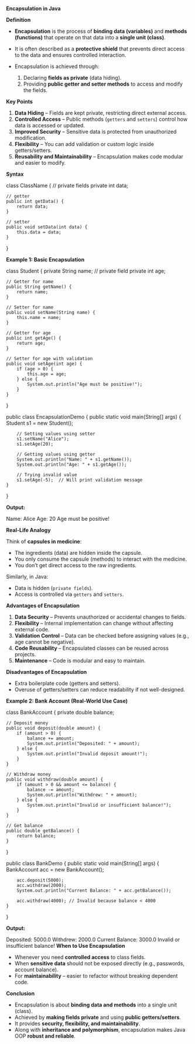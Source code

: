 

 **Encapsulation in Java**

 **Definition**

* **Encapsulation** is the process of **binding data (variables)** and **methods (functions)** that operate on that data into a **single unit (class)**.
* It is often described as a **protective shield** that prevents direct access to the data and ensures controlled interaction.
* Encapsulation is achieved through:

  1. Declaring **fields as private** (data hiding).
  2. Providing **public getter and setter methods** to access and modify the fields.


 **Key Points**

1. **Data Hiding** – Fields are kept private, restricting direct external access.
2. **Controlled Access** – Public methods (`getters` and `setters`) control how data is accessed or updated.
3. **Improved Security** – Sensitive data is protected from unauthorized modification.
4. **Flexibility** – You can add validation or custom logic inside getters/setters.
5. **Reusability and Maintainability** – Encapsulation makes code modular and easier to modify.

 **Syntax**

class ClassName {
    // private fields
    private int data;

    // getter
    public int getData() {
        return data;
    }

    // setter
    public void setData(int data) {
        this.data = data;
    }
}


 **Example 1: Basic Encapsulation**

class Student {
    private String name;  // private field
    private int age;

    // Getter for name
    public String getName() {
        return name;
    }

    // Setter for name
    public void setName(String name) {
        this.name = name;
    }

    // Getter for age
    public int getAge() {
        return age;
    }

    // Setter for age with validation
    public void setAge(int age) {
        if (age > 0) {
            this.age = age;
        } else {
            System.out.println("Age must be positive!");
        }
    }
}

public class EncapsulationDemo {
    public static void main(String[] args) {
        Student s1 = new Student();

        // Setting values using setter
        s1.setName("Alice");
        s1.setAge(20);

        // Getting values using getter
        System.out.println("Name: " + s1.getName());
        System.out.println("Age: " + s1.getAge());

        // Trying invalid value
        s1.setAge(-5);  // Will print validation message
    }
}


**Output:**


Name: Alice
Age: 20
Age must be positive!


 **Real-Life Analogy**

Think of **capsules in medicine**:

* The ingredients (data) are hidden inside the capsule.
* You only consume the capsule (methods) to interact with the medicine.
* You don’t get direct access to the raw ingredients.

Similarly, in Java:

* Data is hidden (`private fields`).
* Access is controlled via `getters` and `setters`.


**Advantages of Encapsulation**

1. **Data Security** – Prevents unauthorized or accidental changes to fields.
2. **Flexibility** – Internal implementation can change without affecting external code.
3. **Validation Control** – Data can be checked before assigning values (e.g., age cannot be negative).
4. **Code Reusability** – Encapsulated classes can be reused across projects.
5. **Maintenance** – Code is modular and easy to maintain.


 **Disadvantages of Encapsulation**

* Extra boilerplate code (getters and setters).
* Overuse of getters/setters can reduce readability if not well-designed.


 **Example 2: Bank Account (Real-World Use Case)**

class BankAccount {
    private double balance;

    // Deposit money
    public void deposit(double amount) {
        if (amount > 0) {
            balance += amount;
            System.out.println("Deposited: " + amount);
        } else {
            System.out.println("Invalid deposit amount!");
        }
    }

    // Withdraw money
    public void withdraw(double amount) {
        if (amount > 0 && amount <= balance) {
            balance -= amount;
            System.out.println("Withdrew: " + amount);
        } else {
            System.out.println("Invalid or insufficient balance!");
        }
    }

    // Get balance
    public double getBalance() {
        return balance;
    }
}

public class BankDemo {
    public static void main(String[] args) {
        BankAccount acc = new BankAccount();

        acc.deposit(5000);
        acc.withdraw(2000);
        System.out.println("Current Balance: " + acc.getBalance());

        acc.withdraw(4000); // Invalid because balance < 4000
    }
}


**Output:**


Deposited: 5000.0
Withdrew: 2000.0
Current Balance: 3000.0
Invalid or insufficient balance!
 **When to Use Encapsulation**

* Whenever you need **controlled access** to class fields.
* When **sensitive data** should not be exposed directly (e.g., passwords, account balance).
* For **maintainability** – easier to refactor without breaking dependent code.


 **Conclusion**

* Encapsulation is about **binding data and methods** into a single unit (class).
* Achieved by **making fields private** and using **public getters/setters**.
* It provides **security, flexibility, and maintainability**.
* Along with **inheritance and polymorphism**, encapsulation makes Java OOP **robust and reliable**.

